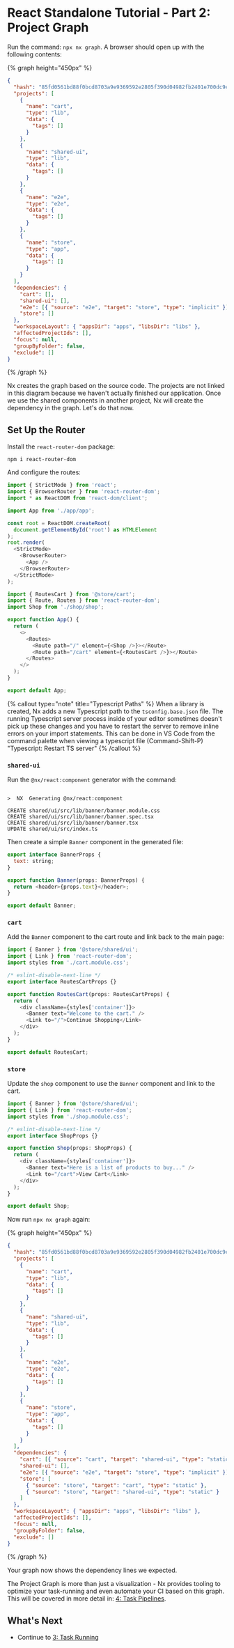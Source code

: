 # React Standalone Tutorial - Part 2: Project Graph

Run the command: `npx nx graph`. A browser should open up with the following contents:

{% graph height="450px" %}

```json
{
  "hash": "85fd0561bd88f0bcd8703a9e9369592e2805f390d04982fb2401e700dc9ebc59",
  "projects": [
    {
      "name": "cart",
      "type": "lib",
      "data": {
        "tags": []
      }
    },
    {
      "name": "shared-ui",
      "type": "lib",
      "data": {
        "tags": []
      }
    },
    {
      "name": "e2e",
      "type": "e2e",
      "data": {
        "tags": []
      }
    },
    {
      "name": "store",
      "type": "app",
      "data": {
        "tags": []
      }
    }
  ],
  "dependencies": {
    "cart": [],
    "shared-ui": [],
    "e2e": [{ "source": "e2e", "target": "store", "type": "implicit" }],
    "store": []
  },
  "workspaceLayout": { "appsDir": "apps", "libsDir": "libs" },
  "affectedProjectIds": [],
  "focus": null,
  "groupByFolder": false,
  "exclude": []
}
```

{% /graph %}

Nx creates the graph based on the source code. The projects are not linked in this diagram because we haven't actually finished our application. Once we use the shared components in another project, Nx will create the dependency in the graph. Let's do that now.

## Set Up the Router

Install the `react-router-dom` package:

```shell
npm i react-router-dom
```

And configure the routes:

```javascript {% fileName="src/main.tsx" %}
import { StrictMode } from 'react';
import { BrowserRouter } from 'react-router-dom';
import * as ReactDOM from 'react-dom/client';

import App from './app/app';

const root = ReactDOM.createRoot(
  document.getElementById('root') as HTMLElement
);
root.render(
  <StrictMode>
    <BrowserRouter>
      <App />
    </BrowserRouter>
  </StrictMode>
);
```

```javascript {% fileName="src/app/app.tsx" %}
import { RoutesCart } from '@store/cart';
import { Route, Routes } from 'react-router-dom';
import Shop from './shop/shop';

export function App() {
  return (
    <>
      <Routes>
        <Route path="/" element={<Shop />}></Route>
        <Route path="/cart" element={<RoutesCart />}></Route>
      </Routes>
    </>
  );
}

export default App;
```

{% callout type="note" title="Typescript Paths" %}
When a library is created, Nx adds a new Typescript path to the `tsconfig.base.json` file. The running Typescript server process inside of your editor sometimes doesn't pick up these changes and you have to restart the server to remove inline errors on your import statements. This can be done in VS Code from the command palette when viewing a typescript file (Command-Shift-P) "Typescript: Restart TS server"
{% /callout %}

### `shared-ui`

Run the `@nx/react:component` generator with the command:

```{% command="npx nx g @nx/react:component banner --project=shared-ui --export" path="~/store" %}

>  NX  Generating @nx/react:component

CREATE shared/ui/src/lib/banner/banner.module.css
CREATE shared/ui/src/lib/banner/banner.spec.tsx
CREATE shared/ui/src/lib/banner/banner.tsx
UPDATE shared/ui/src/index.ts
```

Then create a simple `Banner` component in the generated file:

```javascript {% fileName="shared/ui/src/lib/banner/banner.tsx" %}
export interface BannerProps {
  text: string;
}

export function Banner(props: BannerProps) {
  return <header>{props.text}</header>;
}

export default Banner;
```

### `cart`

Add the `Banner` component to the cart route and link back to the main page:

```javascript {% fileName="cart/src/lib/cart.tsx" %}
import { Banner } from '@store/shared/ui';
import { Link } from 'react-router-dom';
import styles from './cart.module.css';

/* eslint-disable-next-line */
export interface RoutesCartProps {}

export function RoutesCart(props: RoutesCartProps) {
  return (
    <div className={styles['container']}>
      <Banner text="Welcome to the cart." />
      <Link to="/">Continue Shopping</Link>
    </div>
  );
}

export default RoutesCart;
```

### `store`

Update the `shop` component to use the `Banner` component and link to the cart.

```javascript {% fileName="src/app/shop/shop.tsx" %}
import { Banner } from '@store/shared/ui';
import { Link } from 'react-router-dom';
import styles from './shop.module.css';

/* eslint-disable-next-line */
export interface ShopProps {}

export function Shop(props: ShopProps) {
  return (
    <div className={styles['container']}>
      <Banner text="Here is a list of products to buy..." />
      <Link to="/cart">View Cart</Link>
    </div>
  );
}

export default Shop;
```

Now run `npx nx graph` again:

{% graph height="450px" %}

```json
{
  "hash": "85fd0561bd88f0bcd8703a9e9369592e2805f390d04982fb2401e700dc9ebc59",
  "projects": [
    {
      "name": "cart",
      "type": "lib",
      "data": {
        "tags": []
      }
    },
    {
      "name": "shared-ui",
      "type": "lib",
      "data": {
        "tags": []
      }
    },
    {
      "name": "e2e",
      "type": "e2e",
      "data": {
        "tags": []
      }
    },
    {
      "name": "store",
      "type": "app",
      "data": {
        "tags": []
      }
    }
  ],
  "dependencies": {
    "cart": [{ "source": "cart", "target": "shared-ui", "type": "static" }],
    "shared-ui": [],
    "e2e": [{ "source": "e2e", "target": "store", "type": "implicit" }],
    "store": [
      { "source": "store", "target": "cart", "type": "static" },
      { "source": "store", "target": "shared-ui", "type": "static" }
    ]
  },
  "workspaceLayout": { "appsDir": "apps", "libsDir": "libs" },
  "affectedProjectIds": [],
  "focus": null,
  "groupByFolder": false,
  "exclude": []
}
```

{% /graph %}

Your graph now shows the dependency lines we expected.

The Project Graph is more than just a visualization - Nx provides tooling to optimize your task-running and even automate your CI based on this graph. This will be covered in more detail in: [4: Task Pipelines](/react-standalone-tutorial/4-task-pipelines).

## What's Next

- Continue to [3: Task Running](/react-standalone-tutorial/3-task-running)
